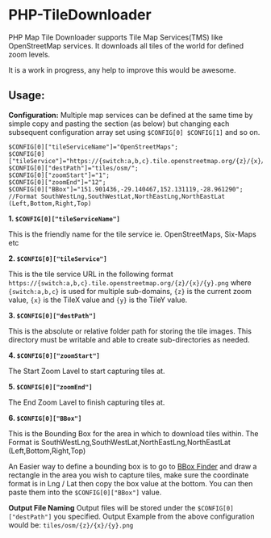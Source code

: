 # PHP-TileDownloader
PHP Map Tile Downloader supports Tile Map Services(TMS) like OpenStreetMap services. It downloads all tiles of the world for defined zoom levels.

It is a work in progress, any help to improve this would be awesome.

## Usage:

**Configuration:**
Multiple map services can be defined at the same time by simple copy and pasting the section (as below) but changing each subsequent configuration array set using ```$CONFIG[0] $CONFIG[1]``` and so on.
````
$CONFIG[0]["tileServiceName"]="OpenStreetMaps";
$CONFIG[0]["tileService"]="https://{switch:a,b,c}.tile.openstreetmap.org/{z}/{x}/{y}.png";
$CONFIG[0]["destPath"]="tiles/osm/";
$CONFIG[0]["zoomStart"]="1";
$CONFIG[0]["zoomEnd"]="12";
$CONFIG[0]["BBox"]="151.901436,-29.140467,152.131119,-28.961290"; //Format SouthWestLng,SouthWestLat,NorthEastLng,NorthEastLat (Left,Bottom,Right,Top)
````
**1. ```$CONFIG[0]["tileServiceName"]```**
 
This is the friendly name for the tile service ie. OpenStreetMaps, Six-Maps etc

**2. ```$CONFIG[0]["tileService"]```**

This is the tile service URL in the following format ```https://{switch:a,b,c}.tile.openstreetmap.org/{z}/{x}/{y}.png``` where ```{switch:a,b,c}``` is used for multiple sub-domains, ```{z}``` is the current zoom value, ```{x}``` is the TileX value and ```{y}``` is the TileY value.

**3. ```$CONFIG[0]["destPath"]```**
 
This is the absolute or relative folder path for storing the tile images. This directory must be writable and able to create sub-directories as needed.

**4. ```$CONFIG[0]["zoomStart"]```**

The Start Zoom Lavel to start capturing tiles at.

**5. ```$CONFIG[0]["zoomEnd"]```**

The End Zoom Lavel to finish capturing tiles at.

**6. ```$CONFIG[0]["BBox"]```**

This is the Bounding Box for the area in which to download tiles within. The Format is SouthWestLng,SouthWestLat,NorthEastLng,NorthEastLat (Left,Bottom,Right,Top)

An Easier way to define a bounding box is to go to <a href="http://bboxfinder.com" target="_blank">BBox Finder</a> and draw a rectangle in the area you wish to capture tiles, make sure the coordinate format is in Lng / Lat then copy the box value at the bottom. You can then paste them into the ```$CONFIG[0]["BBox"]``` value.

**Output File Naming**
Output files will be stored under the ```$CONFIG[0]["destPath"]``` you specified. Output Example from the above configuration would be:  ```tiles/osm/{z}/{x}/{y}.png```
